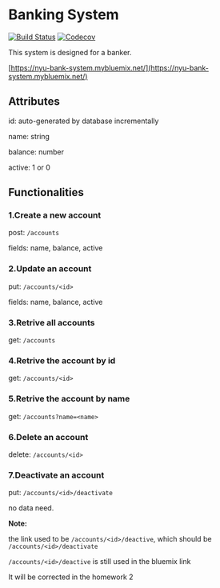 # Banking System

[![Build Status](https://travis-ci.org/HansiMou/nyu-devops-BankingSystem.svg?branch=master)](https://travis-ci.org/HansiMou/nyu-devops-BankingSystem)
[![Codecov](https://img.shields.io/codecov/c/github/HansiMou/nyu-devops-BankingSystem.svg)]()

This system is designed for a banker.

[https://nyu-bank-system.mybluemix.net/](https://nyu-bank-system.mybluemix.net/)

## Attributes
id: auto-generated by database incrementally

name: string

balance: number

active: 1 or 0

## Functionalities
### 1.Create a new account
post: `/accounts`

fields: name, balance, active

### 2.Update an account
put: `/accounts/<id>`

fields: name, balance, active

### 3.Retrive all accounts
get: `/accounts`

### 4.Retrive the account by id
get: `/accounts/<id>`

### 5.Retrive the account by name
get: `/accounts?name=<name>`

### 6.Delete an account
delete: `/accounts/<id>`

### 7.Deactivate an account
put: `/accounts/<id>/deactivate`

no data need.

**Note:**

the link used to be `/accounts/<id>/deactive`, which should be `/accounts/<id>/deactivate`

`/accounts/<id>/deactive` is still used in the bluemix link

It will be corrected in the homework 2
